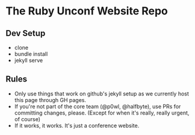 # The Ruby Unconf Website Repo

## Dev Setup

- clone
- bundle install
- jekyll serve

## Rules

- Only use things that work on github's jekyll setup as we currently host this page through GH pages.
- If you're not part of the core team (@p0wl, @halfbyte), use PRs for committing changes, please.
(Except for when it's really, really urgent, of course)
- If it works, it works. It's just a conference website.
